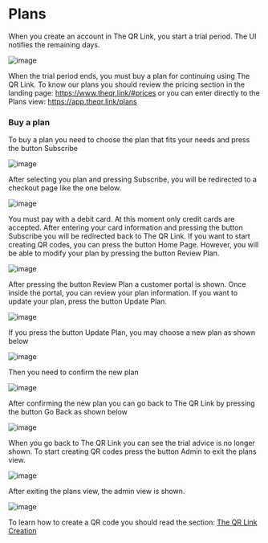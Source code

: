 # Plans

When you create an account in The QR Link, you start a trial period. The UI notifies the remaining days.  

![image](https://user-images.githubusercontent.com/54523080/194095074-83a94ffb-9361-4220-92ca-62d4fb86ecb4.png)

When the trial period ends, you must buy a plan for continuing using The QR Link. To know our plans you should review the pricing section in the landing page: https://www.theqr.link/#prices or you can enter directly to the Plans view: https://app.theqr.link/plans

### Buy a plan

To buy a plan you need to  choose the plan that fits your needs and press the button Subscribe

![image](https://user-images.githubusercontent.com/54523080/192062738-63270bbf-0b19-439c-be21-b47cff21041c.png) 

After selecting you plan and pressing Subscribe, you will be redirected to a checkout page like the one below.

![image](https://user-images.githubusercontent.com/54523080/192064707-ccd0bb50-b46b-4e30-81c7-dd84d0accad3.png)

You must pay with a debit card. At this moment only credit cards are accepted. After entering your card information and pressing the button Subscribe you will be redirected back to The QR Link. If you want to start creating QR codes, you can press the button Home Page. However, you will be able to modify your plan by pressing the button Review Plan.

![image](https://user-images.githubusercontent.com/54523080/192065536-dabd7ab3-1c50-414a-a363-7a33b7414d75.png) 

 After pressing the button Review Plan a customer portal is shown.  Once inside the portal, you can review your plan information. If you want to update your plan, press the button Update Plan.

![image](https://user-images.githubusercontent.com/54523080/192066725-0e3ccd09-cd50-4f8d-a019-4a213afde0e2.png)

If you press the button Update Plan, you may choose a new plan as shown below

![image](https://user-images.githubusercontent.com/54523080/192067149-f23ef2bc-7932-4a20-b6a8-279e9919a946.png)

Then you need to confirm the new plan 

![image](https://user-images.githubusercontent.com/54523080/192067367-451efec2-970b-47ec-b8df-54221605bc8f.png)

After confirming the new plan you can go back to The QR Link by pressing the button Go Back as shown below

![image](https://user-images.githubusercontent.com/54523080/192067612-92500ce7-3d5b-4bd6-a61c-2b7357aa947c.png)

When you go back to The QR Link you can see the trial advice is no longer shown. To start creating QR codes press the button Admin to exit the plans view.

![image](https://user-images.githubusercontent.com/54523080/192067757-32000007-93be-481a-9e32-915a703c284e.png)

After exiting the plans view, the admin view is shown.

![image](https://user-images.githubusercontent.com/54523080/192068458-3fde923e-6a33-470c-a951-52e305e57330.png)

To learn how to create a QR code you should read the section: [The QR Link Creation](the_qr_link_creation.md)

